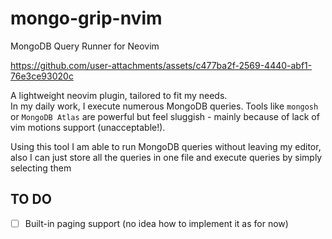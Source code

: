 # mongo-grip-nvim

MongoDB Query Runner for Neovim

https://github.com/user-attachments/assets/c477ba2f-2569-4440-abf1-76e3ce93020c

A lightweight neovim plugin, tailored to fit my needs.  
In my daily work, I execute numerous MongoDB queries. Tools like `mongosh` or `MongoDB Atlas` are powerful but feel sluggish - mainly because of lack of vim motions support (unacceptable!).  

Using this tool I am able to run MongoDB queries without leaving my editor, also I can just store all the queries in one file and execute queries by simply selecting them


## TO DO

- [ ] Built-in paging support (no idea how to implement it as for now)

